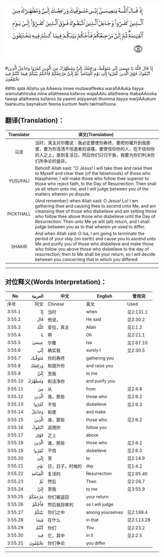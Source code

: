 ![003:055](images/003_055.gif)

#إِذْ قَالَ اللَّهُ يَا عِيسَىٰ إِنِّي مُتَوَفِّيكَ وَرَافِعُكَ إِلَيَّ وَمُطَهِّرُكَ مِنَ الَّذِينَ كَفَرُوا وَجَاعِلُ الَّذِينَ اتَّبَعُوكَ فَوْقَ الَّذِينَ كَفَرُوا إِلَىٰ يَوْمِ الْقِيَامَةِ ۖ ثُمَّ إِلَيَّ مَرْجِعُكُمْ فَأَحْكُمُ بَيْنَكُمْ فِيمَا كُنْتُمْ فِيهِ تَخْتَلِفُونَ 

##Ith qala Allahu ya AAeesa innee mutawaffeeka warafiAAuka ilayya wamutahhiruka mina allatheena kafaroo wajaAAilu allatheena ittabaAAooka fawqa allatheena kafaroo ila yawmi alqiyamati thumma ilayya marjiAAukum faahkumu baynakum feema kuntum feehi takhtalifoona 

## 翻译(Translation)：

| Translator | 译文(Translation)                                            |
| :--------: | ------------------------------------------------------------ |
|    马坚    | 当时，真主对尔撒说：我必定要使你寿终，要把你擢升到我那里，要为你涤清不信道者的诬蔑，要使信仰你的人，在不信仰你的人之上，直到复活日。然后你们只归于我，我要为你们判决你们所争论的是非。 |
|  YUSUFALI  | Behold! Allah said: "O Jesus! I will take thee and raise thee to Myself and clear thee (of the falsehoods) of those who blaspheme; I will make those who follow thee superior to those who reject faith, to the Day of Resurrection: Then shall ye all return unto me, and I will judge between you of the matters wherein ye dispute. |
| PICKTHALL  | (And remember) when Allah said: O Jesus! Lo! I am gathering thee and causing thee to ascend unto Me, and am cleansing thee of those who disbelieve and am setting those who follow thee above those who disbelieve until the Day of Resurrection. Then unto Me ye will (all) return, and I shall judge between you as to that wherein ye used to differ. |
|   SHAKIR   | And when Allah said: O Isa, I am going to terminate the period of your stay (on earth) and cause you to ascend unto Me and purify you of those who disbelieve and make those who follow you above those who disbelieve to the day of resurrection; then to Me shall be your return, so l will decide between you concerning that in which you differed. |

---

## 对位释义(Words Interpretation)：

| No   | العربية | 中文    | English | 曾用词 |
| ---- | ------: | ------- | ------- | ------ |
| 序号 |    阿文 | Chinese | 英文    | Used   |
| 3:55.1  | إِذْ      | 当时             | when             | 见2:131.1  |
| 3:55.2  | قَالَ     | 他说，           | He said          | 见2:30.2   |
| 3:55.3  | اللَّهُ    | 安拉，真主       | Allah            | 见1:1.2    |
| 3:55.4  | يَا      | 啊               | Oh               | 见2:21.1   |
| 3:55.5  | عِيسَىٰ    | 尔撒             | Isa              | 见2:87.10  |
| 3:55.6  | إِنِّي     | 确实我           | surely I         | 见2:30.5   |
| 3:55.7  | مُتَوَفِّيكَ  | 你的寿终         | gathering you    |            |
| 3:55.8  | وَرَافِعُكَ  | 和提升你         | and raise you    |            |
| 3:55.9  | إِلَيَّ     | 至我             | to me            |            |
| 3:55.10 | وَمُطَهِّرُكَ  | 和洁净你         | and purify you   |            |
| 3:55.11 | مِنَ      | 从               | from             | 见2:4.8    |
| 3:55.12 | الَّذِينَ   | 谁，那些         | those who        | 见2:6.2    |
| 3:55.13 | كَفَرُوا   | 不信             | disbelieve       | 见2:6.3    |
| 3:55.14 | وَجَاعِلُ   | 和使             | and make         |            |
| 3:55.15 | الَّذِينَ   | 谁，那些         | those who        | 见2:6.2    |
| 3:55.16 | اتَّبَعُوكَ  | 追随你           | follow you       |            |
| 3:55.17 | فَوْقَ     | 之上             | above            |            |
| 3:55.18 | الَّذِينَ   | 谁，那些         | those who        | 见2:6.2    |
| 3:55.19 | كَفَرُوا   | 不信             | disbelieve       | 见2:6.3    |
| 3:55.20 | إِلَىٰ     | 至               | to               | 见2:14.9   |
| 3:55.21 | يَوْمِ     | 日，日子，时候的 | day              | 见1:4.2    |
| 3:55.22 | الْقِيَامَةِ | 复活的           | Resurrection     | 见2:85.40  |
| 3:55.23 | ثُمَّ      | 然后             | Then             | 见2:28.7   |
| 3:55.24 | إِلَيَّ     | 至我             | to me            | 见3:55.9   |
| 3:55.25 | مَرْجِعُكُمْ  | 你们被返回       | your return      |            |
| 3:55.26 | فَأَحْكُمُ   | 然后我将审判     | so I will judge  |            |
| 3:55.27 | بَيْنَكُمْ   | 你们之中         | among yourselves | 见2:188.4  |
| 3:55.28 | فِيمَا    | 在什么           | in that          | 见2:113.28 |
| 3:55.29 | كُنْتُمْ    | 你们             | You              | 见2:23.2   |
| 3:55.30 | فِيهِ     | 它，其中         | in it            | 见2:2.5    |
| 3:55.31 | تَخْتَلِفُونَ | 你们争论         | you differ       |            |

---
